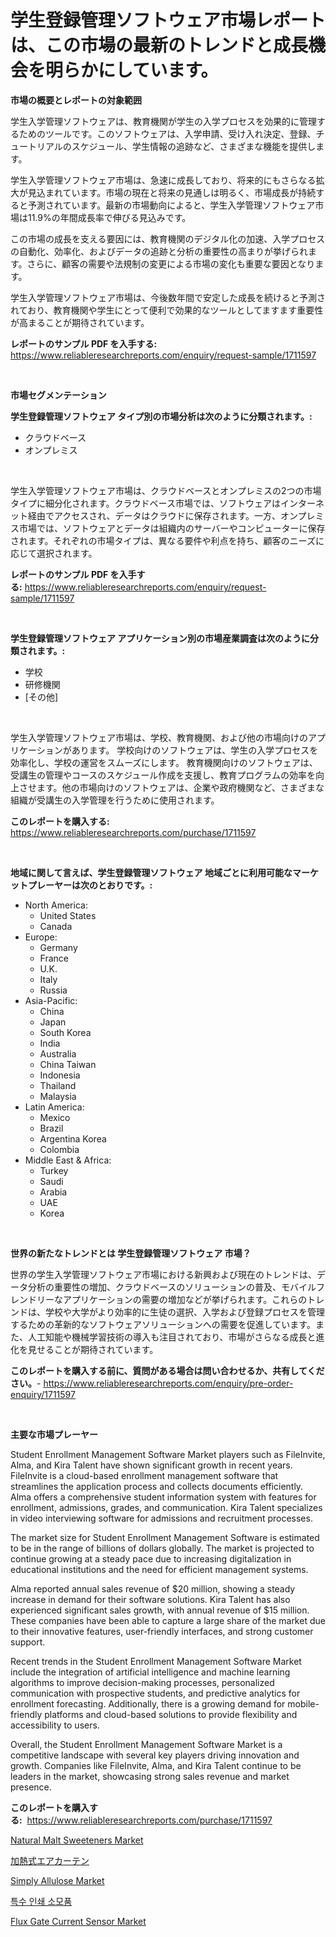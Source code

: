 <p><h1>学生登録管理ソフトウェア市場レポートは、この市場の最新のトレンドと成長機会を明らかにしています。</h1></p><p><strong>市場の概要とレポートの対象範囲</strong></p>
<p><p>学生入学管理ソフトウェアは、教育機関が学生の入学プロセスを効果的に管理するためのツールです。このソフトウェアは、入学申請、受け入れ決定、登録、チュートリアルのスケジュール、学生情報の追跡など、さまざまな機能を提供します。</p><p>学生入学管理ソフトウェア市場は、急速に成長しており、将来的にもさらなる拡大が見込まれています。市場の現在と将来の見通しは明るく、市場成長が持続すると予測されています。最新の市場動向によると、学生入学管理ソフトウェア市場は11.9%の年間成長率で伸びる見込みです。</p><p>この市場の成長を支える要因には、教育機関のデジタル化の加速、入学プロセスの自動化、効率化、およびデータの追跡と分析の重要性の高まりが挙げられます。さらに、顧客の需要や法規制の変更による市場の変化も重要な要因となります。</p><p>学生入学管理ソフトウェア市場は、今後数年間で安定した成長を続けると予測されており、教育機関や学生にとって便利で効果的なツールとしてますます重要性が高まることが期待されています。</p></p>
<p><strong>レポートのサンプル PDF を入手する:</strong> <a href="https://www.reliableresearchreports.com/enquiry/request-sample/1711597">https://www.reliableresearchreports.com/enquiry/request-sample/1711597</a></p>
<p>&nbsp;</p>
<p><strong>市場セグメンテーション</strong></p>
<p><strong>学生登録管理ソフトウェア タイプ別の市場分析は次のように分類されます。:</strong></p>
<p><ul><li>クラウドベース</li><li>オンプレミス</li></ul></p>
<p>&nbsp;</p>
<p><p>学生入学管理ソフトウェア市場は、クラウドベースとオンプレミスの2つの市場タイプに細分化されます。クラウドベース市場では、ソフトウェアはインターネット経由でアクセスされ、データはクラウドに保存されます。一方、オンプレミス市場では、ソフトウェアとデータは組織内のサーバーやコンピューターに保存されます。それぞれの市場タイプは、異なる要件や利点を持ち、顧客のニーズに応じて選択されます。</p></p>
<p><strong>レポートのサンプル PDF を入手する:</strong>&nbsp;<a href="https://www.reliableresearchreports.com/enquiry/request-sample/1711597">https://www.reliableresearchreports.com/enquiry/request-sample/1711597</a></p>
<p>&nbsp;</p>
<p><strong> 学生登録管理ソフトウェア アプリケーション別の市場産業調査は次のように分類されます。:</strong></p>
<p><ul><li>学校</li><li>研修機関</li><li>[その他]</li></ul></p>
<p>&nbsp;</p>
<p><p>学生入学管理ソフトウェア市場は、学校、教育機関、および他の市場向けのアプリケーションがあります。 学校向けのソフトウェアは、学生の入学プロセスを効率化し、学校の運営をスムーズにします。 教育機関向けのソフトウェアは、受講生の管理やコースのスケジュール作成を支援し、教育プログラムの効率を向上させます。他の市場向けのソフトウェアは、企業や政府機関など、さまざまな組織が受講生の入学管理を行うために使用されます。</p></p>
<p><strong>このレポートを購入する:</strong>&nbsp; <a href="https://www.reliableresearchreports.com/purchase/1711597">https://www.reliableresearchreports.com/purchase/1711597</a></p>
<p>&nbsp;</p>
<p><strong>地域に関して言えば、学生登録管理ソフトウェア 地域ごとに利用可能なマーケットプレーヤーは次のとおりです。:</strong></p>
<p><ul>
    <li>
        North America:
        <ul>
            <li>United States</li>
            <li>Canada</li>
        </ul>
    </li>
    <li>
        Europe:
        <ul>
            <li>Germany</li>
            <li>France</li>
            <li>U.K.</li>
            <li>Italy</li>
            <li>Russia</li>
        </ul>
    </li>
    <li>
        Asia-Pacific:
        <ul>
            <li>China</li>
            <li>Japan</li>
            <li>South Korea</li>
            <li>India</li>
            <li>Australia</li>
            <li>China Taiwan</li>
            <li>Indonesia</li>
            <li>Thailand</li>
            <li>Malaysia</li>
        </ul>
    </li>
    <li>
        Latin America:
        <ul>
            <li>Mexico</li>
            <li>Brazil</li>
            <li>Argentina Korea</li>
            <li>Colombia</li>
        </ul>
    </li>
    <li>
        Middle East & Africa:
        <ul>
            <li>Turkey</li>
            <li>Saudi</li>
            <li>Arabia</li>
            <li>UAE</li>
            <li>Korea</li>
        </ul>
    </li>
    </ul></p>
<p>&nbsp;</p>
<p><strong>世界の新たなトレンドとは 学生登録管理ソフトウェア 市場？</strong></p>
<p><p>世界の学生入学管理ソフトウェア市場における新興および現在のトレンドは、データ分析の重要性の増加、クラウドベースのソリューションの普及、モバイルフレンドリーなアプリケーションの需要の増加などが挙げられます。これらのトレンドは、学校や大学がより効率的に生徒の選択、入学および登録プロセスを管理するための革新的なソフトウェアソリューションへの需要を促進しています。また、人工知能や機械学習技術の導入も注目されており、市場がさらなる成長と進化を見せることが期待されています。</p></p>
<p><strong>このレポートを購入する前に、質問がある場合は問い合わせるか、共有してください。</strong>- <a href="https://www.reliableresearchreports.com/enquiry/pre-order-enquiry/1711597">https://www.reliableresearchreports.com/enquiry/pre-order-enquiry/1711597</a></p>
<p>&nbsp;</p>
<p><strong>主要な市場プレーヤー</strong></p>
<p><p>Student Enrollment Management Software Market players such as FileInvite, Alma, and Kira Talent have shown significant growth in recent years. FileInvite is a cloud-based enrollment management software that streamlines the application process and collects documents efficiently. Alma offers a comprehensive student information system with features for enrollment, admissions, grades, and communication. Kira Talent specializes in video interviewing software for admissions and recruitment processes.</p><p>The market size for Student Enrollment Management Software is estimated to be in the range of billions of dollars globally. The market is projected to continue growing at a steady pace due to increasing digitalization in educational institutions and the need for efficient management systems.</p><p>Alma reported annual sales revenue of $20 million, showing a steady increase in demand for their software solutions. Kira Talent has also experienced significant sales growth, with annual revenue of $15 million. These companies have been able to capture a large share of the market due to their innovative features, user-friendly interfaces, and strong customer support.</p><p>Recent trends in the Student Enrollment Management Software Market include the integration of artificial intelligence and machine learning algorithms to improve decision-making processes, personalized communication with prospective students, and predictive analytics for enrollment forecasting. Additionally, there is a growing demand for mobile-friendly platforms and cloud-based solutions to provide flexibility and accessibility to users.</p><p>Overall, the Student Enrollment Management Software Market is a competitive landscape with several key players driving innovation and growth. Companies like FileInvite, Alma, and Kira Talent continue to be leaders in the market, showcasing strong sales revenue and market presence.</p></p>
<p><strong>このレポートを購入する:</strong>&nbsp;&nbsp;<a href="https://www.reliableresearchreports.com/purchase/1711597">https://www.reliableresearchreports.com/purchase/1711597</a></p>
<p><p><a href="https://view.publitas.com/reportprime-1/natural-malt-sweeteners-market-analysis-and-market-size-global-industry-overview-market-segmentation-and-forecast-2024-to-2031/">Natural Malt Sweeteners Market</a></p><p><a href="https://medium.com/@reyeshowell655/%E5%8A%A0%E7%86%B1%E6%B0%97%E6%B5%81%E3%82%B7%E3%83%A3%E3%83%83%E3%82%BF%E3%83%BC%E5%B8%82%E5%A0%B4%E3%83%A1%E3%83%88%E3%83%AA%E3%83%83%E3%82%AF%E3%82%B9%E3%81%AE%E3%83%87%E3%82%B3%E3%83%BC%E3%83%89-%E5%B8%82%E5%A0%B4%E3%82%B7%E3%82%A7%E3%82%A2-%E3%83%88%E3%83%AC%E3%83%B3%E3%83%89-%E6%88%90%E9%95%B7%E3%83%91%E3%82%BF%E3%83%BC%E3%83%B3-20580af7de0f">加熱式エアカーテン</a></p><p><a href="https://github.com/vimar16th/Market-Research-Report-List-3/blob/main/simply-allulose-market.md">Simply Allulose Market</a></p><p><a href="https://medium.com/@stanleylyittle554467/%ED%8A%B9%EC%88%98-%EC%9D%B8%EC%87%84-%EC%86%8C%EB%AA%A8%ED%92%88-%EC%8B%9C%EC%9E%A5-%EC%9C%A0%ED%98%95-%EC%9D%91%EC%9A%A9-%EB%B0%8F-%EC%A7%80%EB%A6%AC%EB%B3%84-%EC%A2%85%ED%95%A9-%ED%8F%89%EA%B0%80-2c2b91e69614">특수 인쇄 소모품</a></p><p><a href="https://shimmer-gardenia-37a.notion.site/Flux-Gate-Current-Sensor-Market-Challenges-Opportunities-and-Growth-Drivers-and-Major-Market-Play-a2049836dd2e4bfa9397e44683215542">Flux Gate Current Sensor Market</a></p></p>